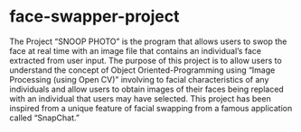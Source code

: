 # face-swapper-project
<Description>
The Project “SNOOP PHOTO” is the program that allows users to swop the face at real time with an image file that contains an individual’s face extracted from user input. The purpose of this project is to allow users to understand the concept of Object Oriented-Programming using “Image Processing (using Open CV)” involving to facial characteristics of any individuals and allow users to obtain images of their faces being replaced with an individual that users may have selected.  This project has been inspired from a unique feature of facial swapping from a famous application called “SnapChat.”
